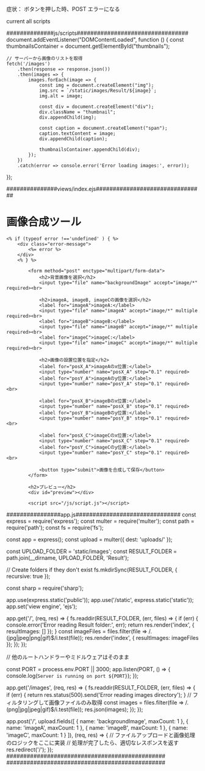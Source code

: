 

症状：
ボタンを押した時、POST エラーになる



current all scripts

##############js/scripts#################################
document.addEventListener("DOMContentLoaded", function () {
    const thumbnailsContainer = document.getElementById("thumbnails");

    // サーバーから画像のリストを取得
    fetch('/images')
        .then(response => response.json())
        .then(images => {
            images.forEach(image => {
                const img = document.createElement("img");
                img.src = `/static/images/Result/${image}`;
                img.alt = image;

                const div = document.createElement("div");
                div.className = "thumbnail";
                div.appendChild(img);

                const caption = document.createElement("span");
                caption.textContent = image;
                div.appendChild(caption);

                thumbnailsContainer.appendChild(div);
            });
        })
        .catch(error => console.error('Error loading images:', error));
});

###############views/index.ejs################################
<!DOCTYPE html>
<html lang="ja">

<head>
    <meta charset="UTF-8">
    <meta name="viewport" content="width=device-width, initial-scale=1.0">
    <title>画像合成ツール</title>
    <link rel="stylesheet" href="/css/styles.css">
</head>

<body>
    <h1>画像合成ツール</h1>

    <% if (typeof error !=='undefined' ) { %>
        <div class="error-message">
            <%= error %>
        </div>
        <% } %>

            <form method="post" enctype="multipart/form-data">
                <h2>背景画像を選択</h2>
                <input type="file" name="backgroundImage" accept="image/*" required><br>

                <h2>imageA, imageB, imageCの画像を選択</h2>
                <label for="imageA">imageA:</label>
                <input type="file" name="imageA" accept="image/*" multiple required><br>
                <label for="imageB">imageB:</label>
                <input type="file" name="imageB" accept="image/*" multiple required><br>
                <label for="imageC">imageC:</label>
                <input type="file" name="imageC" accept="image/*" multiple required><br>

                <h2>画像の設置位置を指定</h2>
                <label for="posX_A">imageAのx位置:</label>
                <input type="number" name="posX_A" step="0.1" required>
                <label for="posY_A">imageAのy位置:</label>
                <input type="number" name="posY_A" step="0.1" required><br>

                <label for="posX_B">imageBのx位置:</label>
                <input type="number" name="posX_B" step="0.1" required>
                <label for="posY_B">imageBのy位置:</label>
                <input type="number" name="posY_B" step="0.1" required><br>

                <label for="posX_C">imageCのx位置:</label>
                <input type="number" name="posX_C" step="0.1" required>
                <label for="posY_C">imageCのy位置:</label>
                <input type="number" name="posY_C" step="0.1" required><br>

                <button type="submit">画像を合成して保存</button>
            </form>

            <h2>プレビュー</h2>
            <div id="preview"></div>

            <script src="/js/script.js"></script>
</body>

</html>
################app.js###############################
const express = require('express');
const multer = require('multer');
const path = require('path');
const fs = require('fs');

const app = express();
const upload = multer({ dest: 'uploads/' });

const UPLOAD_FOLDER = 'static/images';
const RESULT_FOLDER = path.join(__dirname, UPLOAD_FOLDER, 'Result');

// Create folders if they don't exist
fs.mkdirSync(RESULT_FOLDER, { recursive: true });

const sharp = require('sharp');

app.use(express.static('public'));
app.use('/static', express.static('static'));
app.set('view engine', 'ejs');

app.get('/', (req, res) => {
    fs.readdir(RESULT_FOLDER, (err, files) => {
        if (err) {
            console.error('Error reading Result folder:', err);
            return res.render('index', { resultImages: [] });
        }
        const imageFiles = files.filter(file => /\.(jpg|jpeg|png|gif)$/i.test(file));
        res.render('index', { resultImages: imageFiles });
    });
});

// 他のルートハンドラーやミドルウェアはそのまま

const PORT = process.env.PORT || 3000;
app.listen(PORT, () => {
    console.log(`Server is running on port ${PORT}`);
});

app.get('/images', (req, res) => {
    fs.readdir(RESULT_FOLDER, (err, files) => {
        if (err) {
            return res.status(500).send('Error reading images directory');
        }
        // フィルタリングして画像ファイルのみ取得
        const images = files.filter(file => /\.(png|jpg|jpeg|gif)$/i.test(file));
        res.json(images);
    });
});

app.post('/', upload.fields([
    { name: 'backgroundImage', maxCount: 1 },
    { name: 'imageA', maxCount: 1 },
    { name: 'imageB', maxCount: 1 },
    { name: 'imageC', maxCount: 1 }
]), (req, res) => {
    // ファイルアップロードと画像処理のロジックをここに実装
    // 処理が完了したら、適切なレスポンスを返す
    res.redirect('/');
});
###############################################
###############################################